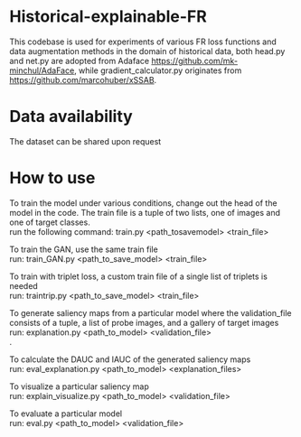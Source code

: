 # Historical-explainable-FR
This codebase is used for experiments of various FR loss functions and data augmentation methods in the domain of historical data, both head.py and net.py are adopted from Adaface https://github.com/mk-minchul/AdaFace, while gradient_calculator.py originates from https://github.com/marcohuber/xSSAB.

# Data availability
The dataset can be shared upon request

# How to use
To train the model under various conditions, change out the head of the model in the code. The train file is a tuple of two lists, one of images and one of target classes.<br />
run the following command: train.py  <path_tosavemodel> <train_file> <br />


To train the GAN, use the same train file <br />
run: train_GAN.py <path_to_save_model> <train_file>

To train with triplet loss, a custom train file of a single list of triplets is needed<br /> 
run: traintrip.py <path_to_save_model> <train_file>

To generate saliency maps from a particular model where the validation_file consists of a tuple, a list of probe images, and a gallery of target images<br /> 
run: explanation.py <path_to_model> <validation_file> <br /> 
. 

To calculate the DAUC and IAUC of the generated saliency maps<br /> 
run: eval_explanation.py  <path_to_model> <explanation_files>

To visualize a particular saliency map<br /> 
run: explain_visualize.py <path_to_model> <validation_file> 

To evaluate a particular model<br /> 
run: eval.py <path_to_model> <validation_file> 

